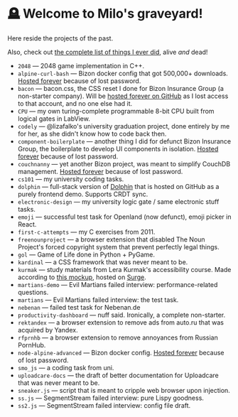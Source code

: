 # 🪦 Welcome to Milo's graveyard!

Here reside the projects of the past.

Also, check out
[the complete list of things I ever did](https://uyouthe.notion.site/uyouthe/dc3958c3b0d04e03be8c12c0eb3ce1a3?v=e46ca61f82ba48c19ed67bbe99457cff),
alive _and_ dead!

- `2048` — 2048 game implementation in C++.
- `alpine-curl-bash` — Bizon docker config that got 500,000+ downloads.
  [Hosted forever](https://github.com/bizongroup/alpine-curl-bash) because of lost password.
- `bacon` — bacon.css, the CSS reset I done for Bizon Insurance Group (a non-starter company). Will
  be [hosted forever on GitHub](https://github.com/bizongroup/bacon) as I lost access to that
  account, and no one else had it.
- `CPU` — my own turing-complete programmable 8-bit CPU built from logical gates in LabView.
- `codely` — @lizafalko's university graduation project, done entirely by me for her, as she didn't
  know how to code back then.
- `component-boilerplate` — another thing I did for defunct Bizon Insurance Group, the boilerplate
  to develop UI components in isolation.
  [Hosted forever](https://github.com/bizongroup/component-boilerplate) because of lost password.
- `couchnanny` — yet another Bizon project, was meant to simplify CouchDB management.
  [Hosted forever](https://github.com/bizongroup/couchnanny) because of lost password.
- `cs101` — my university coding tasks.
- `dolphin` — full-stack version of [Dolphin](https://github.com/mvoloskov/dolphin) that is hosted
  on GitHub as a purely frontend demo. Supports CRDT sync.
- `electronic-design` — my university logic gate / same electronic stuff tasks.
- `emoji` — successful test task for Openland (now defunct), emoji picker in React.
- `first-c-attempts` — my C exercises from 2011.
- `freenounproject` — a browser extension that disabled The Noun Project's forced copyright system
  that prevent perfectly legal things.
- `gol` — Game of Life done in Python + PyGame.
- `kardinal` — a CSS framework that was never meant to be.
- `kurmak` — study materials from Lera Kurmak's accessibility course. Made according to
  [this mockup](https://www.figma.com/file/TAuhy5Uaoh6VSyhwB9RDxU/%D0%A6%D0%B8%D1%84%D1%80%D0%BE%D0%B2%D0%B0%D1%8F-%D0%B4%D0%BE%D1%81%D1%82%D1%83%D0%BF%D0%BD%D0%BE%D1%81%D1%82%D1%8C---%D0%B7%D0%B0%D0%B4%D0%B0%D0%BD%D0%B8%D0%B5-%D0%B4%D0%BB%D1%8F-%D1%80%D0%B0%D0%B7%D1%80%D0%B0%D0%B1%D0%BE%D1%82%D1%87%D0%B8%D0%BA%D0%BE%D0%B2?node-id=0%3A1),
  hosted on [Surge](https://quixotic-verse.surge.sh/).
- `martians-demo` — Evil Martians failed interview: performance-related questions.
- `martians` — Evil Martians failed interview: the test task.
- `nebenan` — failed test task for Nebenan.de
- `productivity-dashboard` — nuff said. Ironically, a complete non-starter.
- `rektandex` — a browser extension to remove ads from auto.ru that was acquired by Yandex.
- `rfprnhb` — a browser extension to remove annoyances from Russian PornHub.
- `node-alpine-advanced` — Bizon docker config.
  [Hosted forever](https://github.com/bizongroup/node-alpine-advanced) because of lost password.
- `smo_js` — a coding task from uni.
- `uploadcare-docs` — the draft of better documentation for Uploadcare that was never meant to be.
- `sneaker.js` — script that is meant to cripple web browser upon injection.
- `ss.js` — SegmentStream failed interview: pure Lispy goodness.
- `ss2.js` — SegmentStream failed interview: config file draft.
